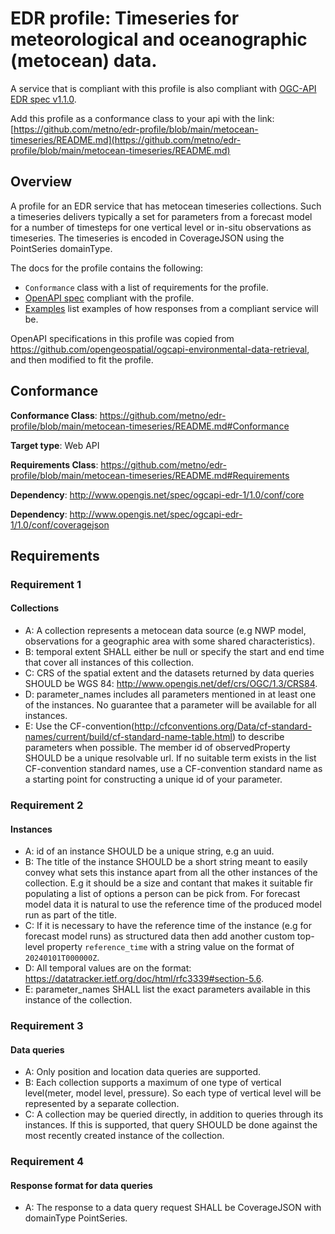 # EDR profile: Timeseries for meteorological and oceanographic (metocean) data.

A service that is compliant with this profile is also compliant with [OGC-API EDR spec v1.1.0](https://docs.ogc.org/is/19-086r6/19-086r6.html).

Add this profile as a conformance class to your api with the link: [https://github.com/metno/edr-profile/blob/main/metocean-timeseries/README.md](https://github.com/metno/edr-profile/blob/main/metocean-timeseries/README.md)

## Overview

A profile for an EDR service that has metocean timeseries collections. Such a timeseries delivers typically a set for parameters from a forecast model for a number of timesteps for one vertical level or in-situ observations as timeseries. The timeseries is encoded in CoverageJSON using the PointSeries domainType.

The docs for the profile contains the following:

- `Conformance` class with a list of requirements for the profile.
- [OpenAPI spec](openapi/metocean-ts.yaml) compliant with the profile.
- [Examples](examples/) list examples of how responses from a compliant service will be.

OpenAPI specifications in this profile was copied from https://github.com/opengeospatial/ogcapi-environmental-data-retrieval, and then modified to fit the profile.

## Conformance

**Conformance Class**: https://github.com/metno/edr-profile/blob/main/metocean-timeseries/README.md#Conformance 

**Target type**: Web API

**Requirements Class**: https://github.com/metno/edr-profile/blob/main/metocean-timeseries/README.md#Requirements

**Dependency**: http://www.opengis.net/spec/ogcapi-edr-1/1.0/conf/core

**Dependency**: http://www.opengis.net/spec/ogcapi-edr-1/1.0/conf/coveragejson

## Requirements

### Requirement 1

#### Collections

- A: A collection represents a metocean data source (e.g NWP model, observations for a geographic area with some shared characteristics).
- B: temporal extent SHALL either be null or specify the start and end time that cover all instances of this collection.
- C: CRS of the spatial extent and the datasets returned by data queries SHOULD be WGS 84: http://www.opengis.net/def/crs/OGC/1.3/CRS84.
- D: parameter_names includes all parameters mentioned in at least one of the instances. No guarantee that a parameter will be available for all instances.
- E: Use the CF-convention(http://cfconventions.org/Data/cf-standard-names/current/build/cf-standard-name-table.html) to describe parameters when possible. The member id of observedProperty SHOULD be a unique resolvable url. If no suitable term exists in the list CF-convention standard names, use a CF-convention standard name as a starting point for constructing a unique id of your parameter.

### Requirement 2

#### Instances

- A: id of an instance SHOULD be a unique string, e.g an uuid.
- B: The title of the instance SHOULD be a short string meant to easily convey what sets this instance apart from all the other instances of the collection. E.g it should be a size and contant that makes it suitable fir populating a list of options a person can be pick from. For forecast model data it is natural to use the reference time of the produced model run as part of the title.
- C: If it is necessary to have the reference time of the instance (e.g for forecast model runs) as structured data then add another custom top-level property `reference_time` with a string value on the format of `20240101T000000Z`.
- D: All temporal values are on the format: https://datatracker.ietf.org/doc/html/rfc3339#section-5.6.
- E: parameter_names SHALL list the exact parameters available in this instance of the collection.

### Requirement 3

#### Data queries

- A: Only position and location data queries are supported.
- B: Each collection supports a maximum of one type of vertical level(meter, model level, pressure). So  each type of vertical level will be represented by a separate collection.
- C: A collection may be queried directly, in addition to queries through its instances. If this is supported, that query SHOULD be done against the most recently created instance of the collection.

### Requirement 4

#### Response format for data queries

- A: The response to a data query request SHALL be CoverageJSON with domainType PointSeries.
